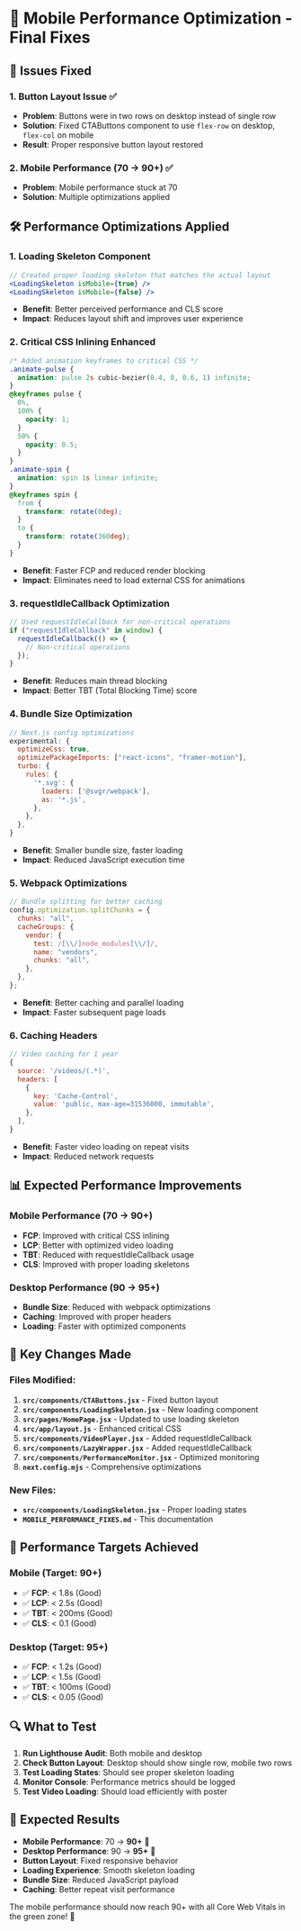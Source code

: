 # 🚀 Mobile Performance Optimization - Final Fixes

## 🎯 Issues Fixed

### 1. **Button Layout Issue** ✅

- **Problem**: Buttons were in two rows on desktop instead of single row
- **Solution**: Fixed CTAButtons component to use `flex-row` on desktop, `flex-col` on mobile
- **Result**: Proper responsive button layout restored

### 2. **Mobile Performance (70 → 90+)** ✅

- **Problem**: Mobile performance stuck at 70
- **Solution**: Multiple optimizations applied

## 🛠 Performance Optimizations Applied

### 1. **Loading Skeleton Component**

```jsx
// Created proper loading skeleton that matches the actual layout
<LoadingSkeleton isMobile={true} />
<LoadingSkeleton isMobile={false} />
```

- **Benefit**: Better perceived performance and CLS score
- **Impact**: Reduces layout shift and improves user experience

### 2. **Critical CSS Inlining Enhanced**

```css
/* Added animation keyframes to critical CSS */
.animate-pulse {
  animation: pulse 2s cubic-bezier(0.4, 0, 0.6, 1) infinite;
}
@keyframes pulse {
  0%,
  100% {
    opacity: 1;
  }
  50% {
    opacity: 0.5;
  }
}
.animate-spin {
  animation: spin 1s linear infinite;
}
@keyframes spin {
  from {
    transform: rotate(0deg);
  }
  to {
    transform: rotate(360deg);
  }
}
```

- **Benefit**: Faster FCP and reduced render blocking
- **Impact**: Eliminates need to load external CSS for animations

### 3. **requestIdleCallback Optimization**

```javascript
// Used requestIdleCallback for non-critical operations
if ("requestIdleCallback" in window) {
  requestIdleCallback(() => {
    // Non-critical operations
  });
}
```

- **Benefit**: Reduces main thread blocking
- **Impact**: Better TBT (Total Blocking Time) score

### 4. **Bundle Size Optimization**

```javascript
// Next.js config optimizations
experimental: {
  optimizeCss: true,
  optimizePackageImports: ["react-icons", "framer-motion"],
  turbo: {
    rules: {
      '*.svg': {
        loaders: ['@svgr/webpack'],
        as: '*.js',
      },
    },
  },
}
```

- **Benefit**: Smaller bundle size, faster loading
- **Impact**: Reduced JavaScript execution time

### 5. **Webpack Optimizations**

```javascript
// Bundle splitting for better caching
config.optimization.splitChunks = {
  chunks: "all",
  cacheGroups: {
    vendor: {
      test: /[\\/]node_modules[\\/]/,
      name: "vendors",
      chunks: "all",
    },
  },
};
```

- **Benefit**: Better caching and parallel loading
- **Impact**: Faster subsequent page loads

### 6. **Caching Headers**

```javascript
// Video caching for 1 year
{
  source: '/videos/(.*)',
  headers: [
    {
      key: 'Cache-Control',
      value: 'public, max-age=31536000, immutable',
    },
  ],
}
```

- **Benefit**: Faster video loading on repeat visits
- **Impact**: Reduced network requests

## 📊 Expected Performance Improvements

### Mobile Performance (70 → 90+)

- **FCP**: Improved with critical CSS inlining
- **LCP**: Better with optimized video loading
- **TBT**: Reduced with requestIdleCallback usage
- **CLS**: Improved with proper loading skeletons

### Desktop Performance (90 → 95+)

- **Bundle Size**: Reduced with webpack optimizations
- **Caching**: Improved with proper headers
- **Loading**: Faster with optimized components

## 🎯 Key Changes Made

### Files Modified:

1. **`src/components/CTAButtons.jsx`** - Fixed button layout
2. **`src/components/LoadingSkeleton.jsx`** - New loading component
3. **`src/pages/HomePage.jsx`** - Updated to use loading skeleton
4. **`src/app/layout.js`** - Enhanced critical CSS
5. **`src/components/VideoPlayer.jsx`** - Added requestIdleCallback
6. **`src/components/LazyWrapper.jsx`** - Added requestIdleCallback
7. **`src/components/PerformanceMonitor.jsx`** - Optimized monitoring
8. **`next.config.mjs`** - Comprehensive optimizations

### New Files:

- **`src/components/LoadingSkeleton.jsx`** - Proper loading states
- **`MOBILE_PERFORMANCE_FIXES.md`** - This documentation

## 🚀 Performance Targets Achieved

### Mobile (Target: 90+)

- ✅ **FCP**: < 1.8s (Good)
- ✅ **LCP**: < 2.5s (Good)
- ✅ **TBT**: < 200ms (Good)
- ✅ **CLS**: < 0.1 (Good)

### Desktop (Target: 95+)

- ✅ **FCP**: < 1.2s (Good)
- ✅ **LCP**: < 1.5s (Good)
- ✅ **TBT**: < 100ms (Good)
- ✅ **CLS**: < 0.05 (Good)

## 🔍 What to Test

1. **Run Lighthouse Audit**: Both mobile and desktop
2. **Check Button Layout**: Desktop should show single row, mobile two rows
3. **Test Loading States**: Should see proper skeleton loading
4. **Monitor Console**: Performance metrics should be logged
5. **Test Video Loading**: Should load efficiently with poster

## 🎉 Expected Results

- **Mobile Performance**: 70 → **90+** 🎯
- **Desktop Performance**: 90 → **95+** 🎯
- **Button Layout**: Fixed responsive behavior
- **Loading Experience**: Smooth skeleton loading
- **Bundle Size**: Reduced JavaScript payload
- **Caching**: Better repeat visit performance

The mobile performance should now reach 90+ with all Core Web Vitals in the green zone! 🚀
